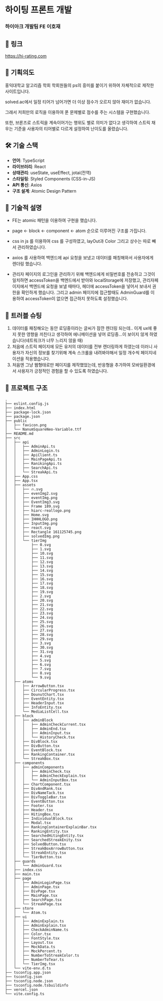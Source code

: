 # 하이팅 프론트 개발

### 하이아크 개발팀 FE 이호재

## 🔗 링크

<a>https://hi-rating.com</a>

## 🐥 기획의도

홍익대학교 알고리즘 학회
학회원들의 ps의 흥미를 붙이기 위하여 자체적으로 제작한 사이트입니다.

solved.ac에서 일정 티어가 넘어가면 더 이상 점수가 오르지 않아 재미가 없습니다.

그래서 저희만의 로직을 이용하여 푼 문제별로 점수를 주는 시스템을 구현했습니다.

또한, 브론즈로 스트릭을 계속이어가는 행위도 별로 의미가 없다고 생각하여 스트릭 채우는 기준을 사용자의 티어별로 다르게 설정하여 난이도를 올렸습니다.

## 🛠 기술 스택

- **언어**: TypeScript
- **라이브러리**: React
- **상태관리**: useState, useEffect, jotai(전역)
- **스타일링**: Styled Components (CSS-in-JS)
- **API 통신**: Axios
- **구조 설계**: Atomic Design Pattern

## 🐣 기술적 설명

- FE는 atomic 패턴을 이용하여 구현을 했습니다.
- page <- block <- component <- atom 순으로 이루어진 구조를 가집니다.

- css in js 를 이용하여 css 를 구성하였고, layOut과 Color 그리고 상수는 따로 빼서 관리하였습니다.

- axios 를 사용하여 백엔드에 api 요청을 보냈고 데이터를 패칭해와서 사용자에게 렌더링 했습니다.

- 관리자 페이지의 로그인을 관리하기 위해 백엔드에게 비밀번호를 전송하고 그것이 일치하면 accessToken을 백엔드에서 받아와 localStorage에 저장했고, 관리자페이지에서 백엔드에 요청을 보낼 때마다, 헤더에 accessToken을 넣어서 보내서 권한을 확인하게 했습니다. 그리고 admin 페이지에 접근할때도 AdminGuard를 이용하여 accessToken이 없으면 접근하지 못하도록 설정했습니다.

## 🎉 트러블 슈팅

1. 데이터를 패칭해오는 동안 로딩중이라는 글씨가 잠깐 렌더링 되는데.. 이게 ux에 좋지 못한 영향을 끼친다고 생각하여 에니메이션을 넣어 로딩중...이 보이지 않게 하였습니다(네트워크가 너무 느리지 않을 때)
2. 처음에 스트릭 페이지에 모든 유저의 데이터를 전부 렌더링하게 하였는데 이러니 사용자가 자신의 정보를 찾기위해 계속 스크롤을 내려봐야해서 일정 개수씩 페이지네이션을 적용했습니다.
3. 처음엔 그냥 웹형태로만 페이지를 제작했었는데, 반응형을 추가하여 모바일환경에서 사용자가 긍정적인 경험을 할 수 있도록 하였습니다.

## 🧬 프로젝트 구조

```
.
├── eslint.config.js
├── index.html
├── package-lock.json
├── package.json
├── public
│   ├── favicon.png
│   └── NanumSquareNeo-Variable.ttf
├── README.md
├── src
│   ├── api
│   │   ├── AdminApi.ts
│   │   ├── AdminLogin.ts
│   │   ├── ApiClient.ts
│   │   ├── MainPageApi.ts
│   │   ├── RanikingApi.ts
│   │   ├── SearchApi.ts
│   │   └── StreakApi.ts
│   ├── App.css
│   ├── App.tsx
│   ├── assets
│   │   ├── 🔥.svg
│   │   ├── evenImg2.svg
│   │   ├── eventImg.png
│   │   ├── EventImg3.svg
│   │   ├── Frame 189.svg
│   │   ├── hiarc-reallogo.png
│   │   ├── Home.svg
│   │   ├── IHHHLOGO.png
│   │   ├── InputImg.png
│   │   ├── react.svg
│   │   ├── Rectangle 161125745.png
│   │   ├── solvedImg.png
│   │   └── tierImg
│   │       ├── 0.svg
│   │       ├── 1.svg
│   │       ├── 10.svg
│   │       ├── 11.svg
│   │       ├── 12.svg
│   │       ├── 13.svg
│   │       ├── 14.svg
│   │       ├── 15.svg
│   │       ├── 16.svg
│   │       ├── 17.svg
│   │       ├── 18.svg
│   │       ├── 19.svg
│   │       ├── 2.svg
│   │       ├── 20.svg
│   │       ├── 21.svg
│   │       ├── 22.svg
│   │       ├── 23.svg
│   │       ├── 24.svg
│   │       ├── 25.svg
│   │       ├── 26.svg
│   │       ├── 27.svg
│   │       ├── 28.svg
│   │       ├── 29.svg
│   │       ├── 3.svg
│   │       ├── 30.svg
│   │       ├── 31.svg
│   │       ├── 4.svg
│   │       ├── 5.svg
│   │       ├── 6.svg
│   │       ├── 7.svg
│   │       ├── 8.svg
│   │       └── 9.svg
│   ├── atoms
│   │   ├── ArrowButton.tsx
│   │   ├── CircularProgress.tsx
│   │   ├── DounutChart.tsx
│   │   ├── EventEntity.tsx
│   │   ├── HeaderInput.tsx
│   │   ├── InfoEntity.tsx
│   │   └── MediaListCell.tsx
│   ├── block
│   │   ├── adminBlock
│   │   │   ├── AdminCheckCurrent.tsx
│   │   │   ├── AdminEnd.tsx
│   │   │   ├── AdminInput.tsx
│   │   │   └── HistoryCheck.tsx
│   │   ├── DivBlock.tsx
│   │   ├── DivButton.tsx
│   │   ├── EventBlock.tsx
│   │   ├── RankingContainer.tsx
│   │   └── StreakBox.tsx
│   ├── components
│   │   ├── adminComponents
│   │   │   ├── AdminCheck.tsx
│   │   │   ├── AdminCheckExplain.tsx
│   │   │   └── AdminInputBox.tsx
│   │   ├── ChartComponent.tsx
│   │   ├── DivAndRank.tsx
│   │   ├── DivNameTack.tsx
│   │   ├── DivToggleBar.tsx
│   │   ├── EventButton.tsx
│   │   ├── Footer.tsx
│   │   ├── Header.tsx
│   │   ├── HitingBox.tsx
│   │   ├── IndividualBlock.tsx
│   │   ├── Modal.tsx
│   │   ├── RankingContainerExplainBar.tsx
│   │   ├── RankingEntity.tsx
│   │   ├── SearchedHitingEntity.tsx
│   │   ├── SearchedStreakEnity.tsx
│   │   ├── SolvedButton.tsx
│   │   ├── StreakBoxArrowButton.tsx
│   │   ├── StreakEntity.tsx
│   │   └── TierButton.tsx
│   ├── guards
│   │   └── AdminGuard.tsx
│   ├── index.css
│   ├── main.tsx
│   ├── page
│   │   ├── AdminLoginPage.tsx
│   │   ├── AdminPage.tsx
│   │   ├── DivPage.tsx
│   │   ├── MainPage.tsx
│   │   ├── SearchPage.tsx
│   │   └── StreakPage.tsx
│   ├── store
│   │   └── Atom.ts
│   ├── ui
│   │   ├── AdminExplain.ts
│   │   ├── AdminExplain.tsx
│   │   ├── CheckAdminName.ts
│   │   ├── Color.tsx
│   │   ├── FontStyle.tsx
│   │   ├── Layout.tsx
│   │   ├── MockData.ts
│   │   ├── MockPercent.ts
│   │   ├── NumberToStreakColor.ts
│   │   ├── NumberToTear.ts
│   │   └── TierImg.tsx
│   └── vite-env.d.ts
├── tsconfig.app.json
├── tsconfig.json
├── tsconfig.node.json
├── tsconfig.node.tsbuildinfo
├── vercel.json
└── vite.config.ts

```
